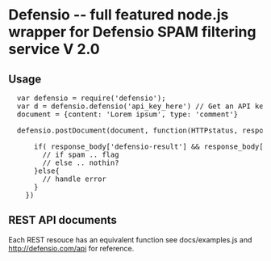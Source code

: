 # Defensio -- full featured node.js wrapper for Defensio SPAM filtering service V 2.0

## Usage

<pre>
  var defensio = require('defensio');
  var d = defensio.defensio('api_key_here') // Get an API key at http://defensio.com
  document = {content: 'Lorem ipsum', type: 'comment'}
  
  defensio.postDocument(document, function(HTTPstatus, response_body){
      
      if( response_body['defensio-result'] && response_body['defensio-result']['status'] == 'success'){
        // if spam .. flag
        // else .. nothin?
      }else{
        // handle error
      }
    })
</pre>

## REST API documents

Each REST resouce has an equivalent function see docs/examples.js and
http://defensio.com/api for reference.
